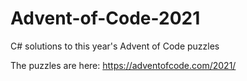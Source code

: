 # Advent-of-Code-2021
C# solutions to this year's Advent of Code puzzles

The puzzles are here: https://adventofcode.com/2021/
